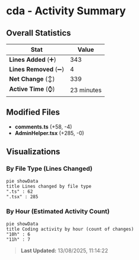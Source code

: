 # cda - Activity Summary 

## Overall Statistics

| Stat                   | Value                                                             |
| ---------------------- | ----------------------------------------------------------------- |
| **Lines Added** (➕)   | 343                                          |
| **Lines Removed** (➖) | 4                                        |
| **Net Change** (↕)    | 339                |
| **Active Time** (⌚)   | 23 minutes |


## Modified Files
- **comments.ts** (+58, -4)
- **AdminHelper.tsx** (+285, -0)

## Visualizations

### By File Type (Lines Changed)

```mermaid
pie showData
title Lines changed by file type
".ts" : 62
".tsx" : 285
```

### By Hour (Estimated Activity Count)

```mermaid
pie showData
title Coding activity by hour (count of changes)
"10h" : 6
"11h" : 7
```


> **Last Updated:** 13/08/2025, 11:14:22